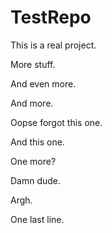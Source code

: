 # TestRepo

This is a real project.

More stuff.

And even more.

And more.

Oopse forgot this one.

And this one.

One more?

Damn dude.

Argh.

One last line.
